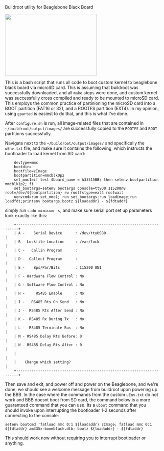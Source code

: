 Buildroot utility for Beaglebone Black Board


<img src="https://upload.wikimedia.org/wikipedia/commons/6/6c/Angry_Penguin.svg" width="300" height="200">

This is a bash script that runs all code to boot custom kernel to beaglebone black board via microSD card.  This is assuming that buildroot was successfully downloaded, and all ``make`` steps were done, and custom kernel was successfully cross compiled and ready to be mounted to microSD card.  This employs the common practice of partinioning the microSD card into a BOOT partition (FAT16 or 32), and a ROOTFS partition (EXT4).  In my opinion, using ``gparted`` is easiest to do that, and this is what I've done.

After ```configure.sh``` is run, all image-related files that are contained in ``~/buildroot/output/images/`` are successfully copied to the ``ROOTFS`` and ``BOOT`` partitions successfully.  

Navigate next to the ``~/buildroot/output/images/`` and specifically the ``uEnv.txt`` file, and make sure it contains the following, which instructs the bootloader to load kernel from SD card:

``` bootpart=0:1
    devtype=mmc
    bootdir=
    bootfile=zImage
    bootpartition=mmcblk0p2
    set_mmc1=if test $board_name = A33515BB; then setenv bootpartition mmcblk1p2; fi
    set_bootargs=setenv bootargs console=ttyO0,115200n8 root=/dev/${bootpartition} rw rootfstype=ext4 rootwait
    uenvcmd=run set_mmc1; run set_bootargs;run loadimage;run loadfdt;printenv bootargs;bootz ${loadaddr} - ${fdtaddr} 
```

simply run ```sudo minicom -s```, and make sure serial port set up parameters look exactly like this:
```
    +-----------------------------------------------------------------------+
    | A -    Serial Device      : /dev/ttyUSB0                              |
    | B - Lockfile Location     : /var/lock                                 |
    | C -   Callin Program      :                                           |
    | D -  Callout Program      :                                           |
    | E -    Bps/Par/Bits       : 115200 8N1                                |
    | F - Hardware Flow Control : No                                        |
    | G - Software Flow Control : No                                        |
    | H -     RS485 Enable      : No                                        |
    | I -   RS485 Rts On Send   : No                                        |
    | J -  RS485 Rts After Send : No                                        |
    | K -  RS485 Rx During Tx   : No                                        |
    | L -  RS485 Terminate Bus  : No                                        |
    | M - RS485 Delay Rts Before: 0                                         |
    | N - RS485 Delay Rts After : 0                                         |
    |                                                                       |
    |    Change which setting?                                              |
    +-----------------------------------------------------------------------+
```
Then save and exit, and power off and power on the Beaglebone, and we're done, we should see a welcome message from buildroot upon powering up the BBB.
In the case where the commands from the custom ``uEnv.txt`` do not work and BBB doesnt boot from SD card, the command below is a more guaranteed command that you can use. Its a ``uboot`` command that you should invoke upon interrupting the bootloader 1-2 seconds after connecting to the console:

```
setenv bootcmd 'fatload mmc 0:1 ${loadaddr} zImage; fatload mmc 0:1 ${fdtaddr} am335x-boneblack.dtb; bootz ${loadaddr} - ${fdtaddr}
```

This should work now without requiring you to interrupt bootloader or anything.



